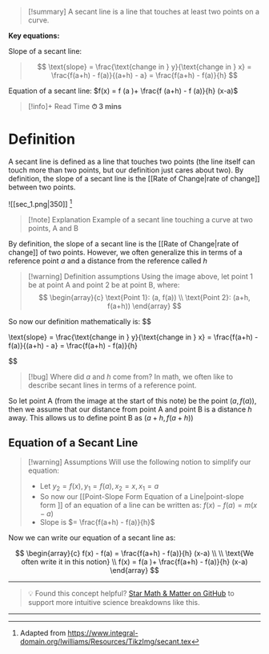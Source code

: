 
> [!summary]
A secant line is a line that touches at least two points on a curve.
> 
**Key equations:**
> 
Slope of a secant line:
> $$
\text{slope} = \frac{\text{change in } y}{\text{change in } x}
= \frac{f(a+h) - f(a)}{(a+h) - a}
= \frac{f(a+h) - f(a)}{h}
> $$
> 
Equation of a secant line:
$f(x) = f (a )+ \frac{f (a+h) - f (a)}{h} (x-a)$

>[!info]+ Read Time
**⏱ 3 mins**

# Definition 
A secant line is defined as a line that touches two points (the line itself can touch more than two points, but our definition just cares about two). By definition, the slope of a secant line is the [[Rate of Change|rate of change]] between two points.

![[sec_1.png|350]]
[^1]
> [!note] Explanation
Example of a secant line touching a curve at two points, A and B
 
By definition, the slope of a secant line is the [[Rate of Change|rate of change]] of two points. However, we often generalize this in terms of a reference point $a$ and a distance from the reference called $h$

> [!warning] Definition assumptions
Using the image above, let point 1 be at point A and point 2 be at point B, where:
> $$
\begin{array}{c}
\text{Point 1}: (a, f(a)) \\
\text{Point 2}: (a+h, f(a+h))
\end{array}
> $$

So now our definition mathematically is:
$$

\text{slope} = \frac{\text{change in } y}{\text{change in } x}
= \frac{f(a+h) - f(a)}{(a+h) - a}
= \frac{f(a+h) - f(a)}{h}

$$

> [!bug] Where did $a$ and $h$ come from?
In math, we often like to describe secant lines in terms of a reference point.
>
So let point A (from the image at the start of this note) be the point $(a,f(a))$, then we assume that our distance from point A and point B is a distance $h$ away. This allows us to define point B as $(a+h, f(a+h))$

## Equation of a Secant Line
> [!warning] Assumptions
Will use the following notion to simplify our equation:
> - Let $y_{2} = f(x), y_{1} = f(a), x_{2} = x, x_{1} = a$
> - So now our [[Point-Slope Form Equation of a Line|point-slope form ]] of an equation of a line can be written as: $f(x)-f(a) =m(x-a)$
> - Slope is $= \frac{f(a+h) - f(a)}{h}$

Now we can write our equation of a secant line as:

$$
\begin{array}{c}
f(x) - f(a) = \frac{f(a+h) - f(a)}{h} (x-a) \\
\\
\text{We often write it in this notion} \\
f(x) = f(a )+ \frac{f(a+h) - f(a)}{h} (x-a) 
\end{array}
$$


---

> 💡 Found this concept helpful? [Star Math & Matter on GitHub](https://github.com/rajeevphysics/Obsidian-MathMatter) to support more intuitive science breakdowns like this.

---



[^1]: Adapted from https://www.integral-domain.org/lwilliams/Resources/TikzImg/secant.tex
